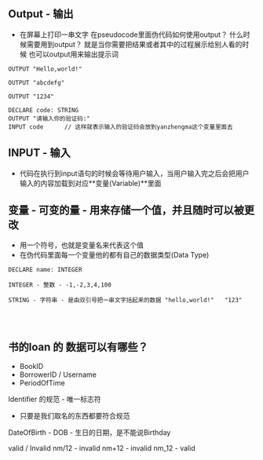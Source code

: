## Output - 输出
- 在屏幕上打印一串文字
在pseudocode里面伪代码如何使用output？
什么时候需要用到output？ 就是当你需要把结果或者其中的过程展示给别人看的时候
也可以output用来输出提示词

``` VB
OUTPUT "Hello,world!"

OUTPUT "abcdefg"

OUTPUT "1234"

DECLARE code: STRING
OUTPUT "请输入你的验证码:"
INPUT code      // 这样就表示输入的验证码会放到yanzhengma这个变量里面去
```

## INPUT  - 输入
- 代码在执行到input语句的时候会等待用户输入，当用户输入完之后会把用户输入的内容加载到对应**变量(Variable)**里面


## 变量 - 可变的量 - 用来存储一个值，并且随时可以被更改
- 用一个符号，也就是变量名来代表这个值
- 在伪代码里面每一个变量他的都有自己的数据类型(Data Type)

```
DECLARE name: INTEGER

INTEGER - 整数 - -1,-2,3,4,100

STRING - 字符串 - 是由双引号把一串文字括起来的数据 "hello,world!"   "123"




```



## 书的loan 的 数据可以有哪些？
- BookID
- BorrowerID / Username
- PeriodOfTime

Identifier 的规范 - 唯一标志符
- 只要是我们取名的东西都要符合规范

DateOfBirth - DOB - 生日的日期，是不能说Birthday

valid / Invalid
nm/12 - invalid
nm+12 - invalid
nm_12 - valid




